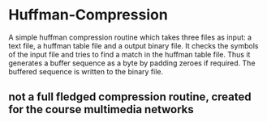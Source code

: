 # Huffman-Compression

A simple huffman compression routine which takes three files as input: a text file, a huffman table file 
and a output binary file.  It checks the symbols of the input file and tries to find a match in the huffman table file.
Thus it generates a buffer sequence as a byte by padding zeroes if required. The buffered sequence is written to the 
binary file.
## not a full fledged compression routine, created for the course multimedia networks
